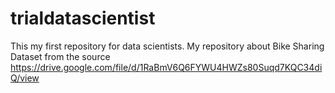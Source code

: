 # trialdatascientist
This my first repository for data scientists. My repository about Bike Sharing Dataset from the source https://drive.google.com/file/d/1RaBmV6Q6FYWU4HWZs80Suqd7KQC34diQ/view
